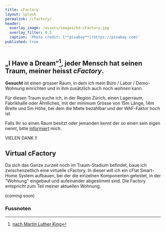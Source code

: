 ```yaml
---
title: cFactory
layout: splash
permalink: /cfactory/
header:
  overlay_image: /assets/images/hd-cFactory.jpg
  overlay_filter: 0.5
  caption: 'Photo credit: [**pixabay**](https://pixabay.com)'
published: true
---
```

<p></p>

## „I Have a Dream“[^1], jeder Mensch hat seinen Traum, meiner heisst _cFactory_. 

**Gesucht** ist einen grosser Raum, in dem ich mein Büro / Labor / Demo-Wohnung einrichten und in ihm zusätzlich auch noch _wohnen_ kann.

Für diesen Traum suche ich, in der Region Zürich, einen Lagerraum, Fabrikhalle oder Ähnliches, mit der minimum Grösse von 15m Länge, 14m Breite und 5m Höhe, bei dem die Miete bezahlbar und der WAF-Faktor hoch ist.

Falls Ihr so einen Raum besitzt oder jemanden kennt der so einen sein eigen nennt, bitte [informiert](/contact) mich.

VIELEN DANK !!

## Virtual cFactory

Da sich das Ganze zurzeit noch im Traum-Stadium befindet, baue ich zwischenzeitlich eine virtuelle cFactory. In dieser will ich ein cFlat Smart-Home System aufbauen, bei der die einzelnen Komponenten getestet, in der "Wohnung" eingebaut und aufeinander abgestimmt sind. Die Factory entspricht zum Teil meiner aktuellen Wohnung. 

(coming soon)

### Fussnoten

[^1]: [nach Martin Luther King](https://de.wikipedia.org/wiki/I_Have_a_Dream)
